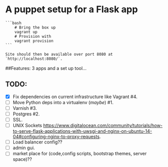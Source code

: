 A puppet setup for a Flask app
==============================================================================
    
    ```bash
        # Bring the box up
        vagrant up
        # Provision with
        vagrant provision
    ```

    Site should then be available over port 8080 at `http://localhost:8080/`.

##Features:
3 apps and a set up tool...
    

## TODO:

- [x] Fix dependencies on current infrastructure like Vagrant #4.
- [ ] Move Python deps into a virtualenv (_maybe_) #1.
- [ ] Varnish #3.
- [ ] Postgres #2.
- [ ] SSL.
- [ ] UNIX Sockets  https://www.digitalocean.com/community/tutorials/how-to-serve-flask-applications-with-uwsgi-and-nginx-on-ubuntu-14-04#configuring-nginx-to-proxy-requests.
- [ ] Load balancer config??
- [ ] admin gui.
- [ ] market place for (code,config scripts, bootstrap themes, server space)??
